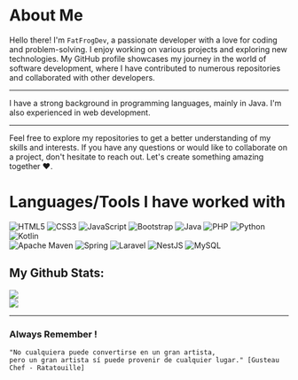 # About Me

Hello there! I'm `FatFrogDev`, a passionate developer with a love for coding and problem-solving. I enjoy working on various projects and exploring new technologies. My GitHub profile showcases my journey in the world of software development, where I have contributed to numerous repositories and collaborated with other developers.

---

I have a strong background in programming languages, mainly in Java. I'm also experienced in web development.

---

Feel free to explore my repositories to get a better understanding of my skills and interests. If you have any questions or would like to collaborate on a project, don't hesitate to reach out. Let's create something amazing together ♥.

# Languages/Tools I have worked with

![HTML5](https://img.shields.io/badge/html5-%23E34F26.svg?style=for-the-badge&logo=html5&logoColor=white)
![CSS3](https://img.shields.io/badge/css3-%231572B6.svg?style=for-the-badge&logo=css3&logoColor=white) 
![JavaScript](https://img.shields.io/badge/javascript-%23323330.svg?style=for-the-badge&logo=javascript&logoColor=%23F7DF1E) 
![Bootstrap](https://img.shields.io/badge/bootstrap-%23563D7C.svg?style=for-the-badge&logo=bootstrap&logoColor=white)
![Java](https://img.shields.io/badge/java-%23ED8B00.svg?style=for-the-badge&logo=java&logoColor=white)
![PHP](https://img.shields.io/badge/php-%23777BB4.svg?style=for-the-badge&logo=php&logoColor=white)
![Python](https://img.shields.io/badge/python-3670A0?style=for-the-badge&logo=python&logoColor=ffdd54) 
![Kotlin](https://img.shields.io/badge/kotlin-%230095D5.svg?style=for-the-badge&logo=kotlin&logoColor=white)  
![Apache Maven](https://img.shields.io/badge/Apache%20Maven-C71A36?style=for-the-badge&logo=Apache%20Maven&logoColor=white) 
![Spring](https://img.shields.io/badge/spring-%236DB33F.svg?style=for-the-badge&logo=spring&logoColor=white)
![Laravel](https://img.shields.io/badge/laravel-%23FF2D20.svg?style=for-the-badge&logo=laravel&logoColor=white)
![NestJS](https://img.shields.io/badge/nestjs-%23E0234E.svg?style=for-the-badge&logo=nestjs&logoColor=white)
![MySQL](https://img.shields.io/badge/mysql-%2300f.svg?style=for-the-badge&logo=mysql&logoColor=white)


## My Github Stats:
<!-- ![](https://github-readme-stats.vercel.app/api?username=FatFrogDev&theme=dark&hide_border=false&include_all_commits=false&count_private=false) -->
![](https://github-readme-streak-stats.herokuapp.com/?user=FatFrogDev&theme=dark&hide_border=false)<br/>
![](https://github-readme-stats.vercel.app/api/top-langs/?username=FatFrogDev&theme=dark&hide_border=false&include_all_commits=false&count_private=false&layout=compact)

---

### Always Remember !
```
"No cualquiera puede convertirse en un gran artista,
pero un gran artista sí puede provenir de cualquier lugar." [Gusteau Chef - Ratatouille]
```

